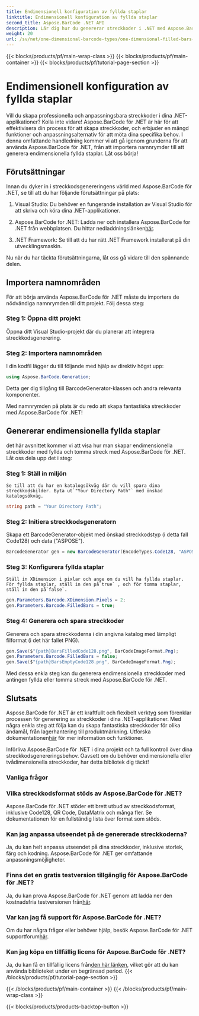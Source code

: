 ```yaml
---
title: Endimensionell konfiguration av fyllda staplar
linktitle: Endimensionell konfiguration av fyllda staplar
second_title: Aspose.BarCode .NET API
description: Lär dig hur du genererar streckkoder i .NET med Aspose.BarCode för .NET. Den här omfattande handledningen täcker allt från import av namnrymder till att skapa endimensionella streckkoder.
weight: 20
url: /sv/net/one-dimensional-barcode-types/one-dimensional-filled-bars-configuration/
---
```


{{< blocks/products/pf/main-wrap-class >}}
{{< blocks/products/pf/main-container >}}
{{< blocks/products/pf/tutorial-page-section >}}

# Endimensionell konfiguration av fyllda staplar


Vill du skapa professionella och anpassningsbara streckkoder i dina .NET-applikationer? Kolla inte vidare! Aspose.BarCode för .NET är här för att effektivisera din process för att skapa streckkoder, och erbjuder en mängd funktioner och anpassningsalternativ för att möta dina specifika behov. I denna omfattande handledning kommer vi att gå igenom grunderna för att använda Aspose.BarCode för .NET, från att importera namnrymder till att generera endimensionella fyllda staplar. Låt oss börja!

## Förutsättningar

Innan du dyker in i streckkodsgenereringens värld med Aspose.BarCode för .NET, se till att du har följande förutsättningar på plats:

1. Visual Studio: Du behöver en fungerande installation av Visual Studio för att skriva och köra dina .NET-applikationer.

2.  Aspose.BarCode for .NET: Ladda ner och installera Aspose.BarCode for .NET från webbplatsen. Du hittar nedladdningslänken[här](https://releases.aspose.com/barcode/net/).

3. .NET Framework: Se till att du har rätt .NET Framework installerat på din utvecklingsmaskin.

Nu när du har täckta förutsättningarna, låt oss gå vidare till den spännande delen.

## Importera namnområden

För att börja använda Aspose.BarCode för .NET måste du importera de nödvändiga namnrymden till ditt projekt. Följ dessa steg:

### Steg 1: Öppna ditt projekt
   Öppna ditt Visual Studio-projekt där du planerar att integrera streckkodsgenerering.

### Steg 2: Importera namnområden
   I din kodfil lägger du till följande med hjälp av direktiv högst upp:

   ```csharp
   using Aspose.BarCode.Generation;
   ```

   Detta ger dig tillgång till BarcodeGenerator-klassen och andra relevanta komponenter.

Med namnrymden på plats är du redo att skapa fantastiska streckkoder med Aspose.BarCode för .NET!

## Genererar endimensionella fyllda staplar

det här avsnittet kommer vi att visa hur man skapar endimensionella streckkoder med fyllda och tomma streck med Aspose.BarCode för .NET. Låt oss dela upp det i steg:

### Steg 1: Ställ in miljön
    Se till att du har en katalogsökväg där du vill spara dina streckkodsbilder. Byta ut`"Your Directory Path"` med önskad katalogsökväg.

   ```csharp
   string path = "Your Directory Path";
   ```

### Steg 2: Initiera streckkodsgeneratorn
   Skapa ett BarcodeGenerator-objekt med önskad streckkodstyp (i detta fall Code128) och data ("ASPOSE").

   ```csharp
   BarcodeGenerator gen = new BarcodeGenerator(EncodeTypes.Code128, "ASPOSE");
   ```

### Steg 3: Konfigurera fyllda staplar
    Ställ in XDimension i pixlar och ange om du vill ha fyllda staplar. För fyllda staplar, ställ in den på`true` , och för tomma staplar, ställ in den på`false`.

   ```csharp
   gen.Parameters.Barcode.XDimension.Pixels = 2;
   gen.Parameters.Barcode.FilledBars = true;
   ```

### Steg 4: Generera och spara streckkoder
   Generera och spara streckkoderna i din angivna katalog med lämpligt filformat (i det här fallet PNG).

   ```csharp
   gen.Save($"{path}BarsFilledCode128.png", BarCodeImageFormat.Png);
   gen.Parameters.Barcode.FilledBars = false;
   gen.Save($"{path}BarsEmptyCode128.png", BarCodeImageFormat.Png);
   ```

Med dessa enkla steg kan du generera endimensionella streckkoder med antingen fyllda eller tomma streck med Aspose.BarCode för .NET.

## Slutsats

Aspose.BarCode för .NET är ett kraftfullt och flexibelt verktyg som förenklar processen för generering av streckkoder i dina .NET-applikationer. Med några enkla steg att följa kan du skapa fantastiska streckkoder för olika ändamål, från lagerhantering till produktmärkning. Utforska dokumentationen[här](https://reference.aspose.com/barcode/net/) för mer information och funktioner.

Införliva Aspose.BarCode för .NET i dina projekt och ta full kontroll över dina streckkodsgenereringsbehov. Oavsett om du behöver endimensionella eller tvådimensionella streckkoder, har detta bibliotek dig täckt!

### Vanliga frågor

### Vilka streckkodsformat stöds av Aspose.BarCode för .NET?
Aspose.BarCode för .NET stöder ett brett utbud av streckkodsformat, inklusive Code128, QR Code, DataMatrix och många fler. Se dokumentationen för en fullständig lista över format som stöds.

### Kan jag anpassa utseendet på de genererade streckkoderna?
Ja, du kan helt anpassa utseendet på dina streckkoder, inklusive storlek, färg och kodning. Aspose.BarCode för .NET ger omfattande anpassningsmöjligheter.

### Finns det en gratis testversion tillgänglig för Aspose.BarCode för .NET?
Ja, du kan prova Aspose.BarCode för .NET genom att ladda ner den kostnadsfria testversionen från[här](https://releases.aspose.com/).

### Var kan jag få support för Aspose.BarCode för .NET?
 Om du har några frågor eller behöver hjälp, besök Aspose.BarCode för .NET supportforum[här](https://forum.aspose.com/c/barcode/13).

### Kan jag köpa en tillfällig licens för Aspose.BarCode för .NET?
 Ja, du kan få en tillfällig licens från[den här länken](https://purchase.aspose.com/temporary-license/), vilket gör att du kan använda biblioteket under en begränsad period.
{{< /blocks/products/pf/tutorial-page-section >}}

{{< /blocks/products/pf/main-container >}}
{{< /blocks/products/pf/main-wrap-class >}}

{{< blocks/products/products-backtop-button >}}
